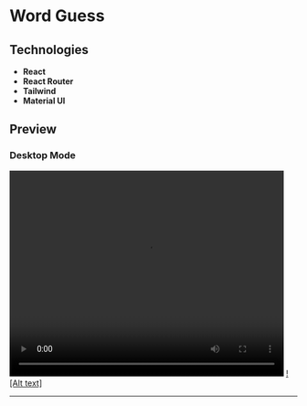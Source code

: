 # Word Guess

## Technologies

- **React**
- **React Router**
- **Tailwind**
- **Material UI**

## Preview

### Desktop Mode

<video src="https://user-images.githubusercontent.com/100797809/230553066-a148e6c8-d196-4873-9d62-e3d422dc1b7b.mp4" width="480" height="360" autoplay></video>
[![Alt text]](https://user-images.githubusercontent.com/100797809/230553066-a148e6c8-d196-4873-9d62-e3d422dc1b7b.mp4)

---
